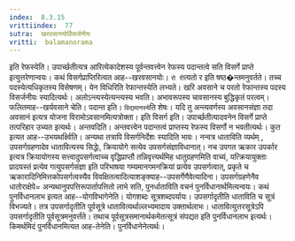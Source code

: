 ```yaml
---
index:  8.3.15
vrittiindex:  77
sutra:  खरवसानयोर्विसर्जनीयः
vritti:  balamanorama 
---
```


इति रेफस्येति। उपार्च्छतीत्यत्र आरित्येकादेशस्य पूर्वन्तवत्त्वेन रेफस्य पदान्तत्वे सति विसर्गे प्राप्ते इत्युत्तरेणान्वयः। कथं विसर्गप्राप्तिरित्यत आह--खरवसानयोः। `रो री`त्यतो र इति षष्ठ�न्तमनुवर्तते। तच्च पदस्येत्यधिकृतस्य विसेषणम्। येन विधिरिति रेफान्तस्येति लभ्यते। खरि अवसाने च परतो रेफान्तस्य पदस्य विसर्जनीयः स्यादित्यर्थः। अलोऽन्त्यस्येत्यन्त्यस्य भवति। अभावरूपस्य चावसानस्य बुद्धिकृतं परत्वम्। फलितमाह--खर्यवसाने चेति। पदान्त इति। `विद्यमानस्ये`ति शेषः। यदि तु अन्त्यवर्णस्य अवसानसंज्ञा तदा अवसानं इत्यत्र योजना विरामोऽवसानमित्यत्रोक्ता। इति विसर्ग इति। उपार्च्छतीत्यादवनेन विसर्गे प्राप्ते तत्परिहार उच्यत इत्यर्थः। अन्तवदिति। अन्तवत्त्वेन पदान्तत्वं प्राप्तस्य रेफस्य विसर्गो न भवतीत्यर्थः। कुत इत्यत आह--उभयथर्क्ष्विति। अन्यथा तत्रापि विसर्गनिर्देशः स्यादिति भावः। नन्वत्र धाताविति व्यर्थम् , उपसर्गग्रहणादेव धातावित्यस्य सिद्धेः, क्रियायोगे सत्येव उपसर्गसंज्ञाविधानात्। नच उपगत ऋकार उपर्कार इत्यत्र क्रियायोगस्य सत्त्वादुपसर्गत्वाच्च वृद्धिप्राप्तौ तन्निवृत्त्यर्थमिह धातुग्रहणमिति वाच्यं, यत्क्रियायुक्ताः प्रादयस्तं प्रत्येव गत्युपसर्गसंज्ञा इति परिभाषया गम्यमानगमनक्रियां प्रत्येव उपसर्गत्वात्, प्रकृते च ऋकारादिनिमित्तकोपसर्गत्वस्यैव विवक्षितत्वादित्याशङ्क्याह--उपसर्गेणैवेत्यादिना। उपसर्गग्रहणेनैव धातोराक्षेपे= अन्यथानुपपत्तिरूपार्तापत्तितो लाभे सति, पुनर्धाताविति वचनं पुनर्विधानार्थमित्यन्वयः। कथं पुनर्विधानलाभ इत्यत आह--योगविभागेनेति। योगशब्दः सूत्रशब्दपर्यायः। उपसर्गादृतीति धाताविति च सूत्रं विभज्यते। तत्र उपसर्गादृतीति पूर्वसूत्रे धातावित्यर्थाल्लभ्यमादाय उक्तार्थलाभः। धातावित्युत्तरसूत्रेऽपि उपसर्गादृतीति पूर्वसूत्रमनुवर्त्तंते। तथाच पूर्वसूत्रसमानार्थकमेतत्सूत्रं संपद्यत इति पुनर्विधानलाभ इत्यर्थः। किमर्थमिदं पुनर्विधानमित्यत आह-तेनेति। पुनर्विधानेनेत्यर्थः। 

